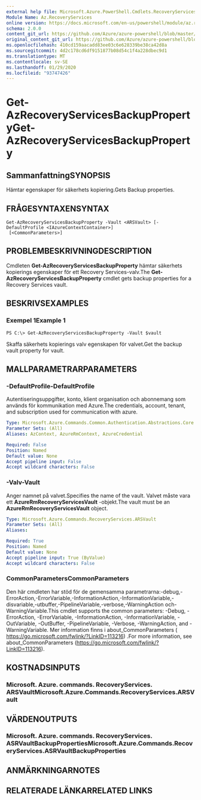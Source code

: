 ```yaml
---
external help file: Microsoft.Azure.PowerShell.Cmdlets.RecoveryServices.dll-Help.xml
Module Name: Az.RecoveryServices
online version: https://docs.microsoft.com/en-us/powershell/module/az.recoveryservices/get-azrecoveryservicesbackupproperty
schema: 2.0.0
content_git_url: https://github.com/Azure/azure-powershell/blob/master/src/RecoveryServices/RecoveryServices/help/Get-AzRecoveryServicesBackupProperty.md
original_content_git_url: https://github.com/Azure/azure-powershell/blob/master/src/RecoveryServices/RecoveryServices/help/Get-AzRecoveryServicesBackupProperty.md
ms.openlocfilehash: 410cd159aacadd83ee03c6e628339be38ca42d8a
ms.sourcegitcommit: 4d2c178cd6df9151877b08d54c1f4a228dbec9d1
ms.translationtype: MT
ms.contentlocale: sv-SE
ms.lasthandoff: 01/29/2020
ms.locfileid: "93747426"
---
```

# <span data-ttu-id="39d63-101">Get-AzRecoveryServicesBackupProperty</span><span class="sxs-lookup"><span data-stu-id="39d63-101">Get-AzRecoveryServicesBackupProperty</span></span>

## <span data-ttu-id="39d63-102">Sammanfattning</span><span class="sxs-lookup"><span data-stu-id="39d63-102">SYNOPSIS</span></span>
<span data-ttu-id="39d63-103">Hämtar egenskaper för säkerhets kopiering.</span><span class="sxs-lookup"><span data-stu-id="39d63-103">Gets Backup properties.</span></span>

## <span data-ttu-id="39d63-104">FRÅGESYNTAXEN</span><span class="sxs-lookup"><span data-stu-id="39d63-104">SYNTAX</span></span>

```
Get-AzRecoveryServicesBackupProperty -Vault <ARSVault> [-DefaultProfile <IAzureContextContainer>]
 [<CommonParameters>]
```

## <span data-ttu-id="39d63-105">PROBLEMBESKRIVNING</span><span class="sxs-lookup"><span data-stu-id="39d63-105">DESCRIPTION</span></span>
<span data-ttu-id="39d63-106">Cmdleten **Get-AzRecoveryServicesBackupProperty** hämtar säkerhets kopierings egenskaper för ett Recovery Services-valv.</span><span class="sxs-lookup"><span data-stu-id="39d63-106">The **Get-AzRecoveryServicesBackupProperty** cmdlet gets backup properties for a Recovery Services vault.</span></span>

## <span data-ttu-id="39d63-107">BESKRIVS</span><span class="sxs-lookup"><span data-stu-id="39d63-107">EXAMPLES</span></span>

### <span data-ttu-id="39d63-108">Exempel 1</span><span class="sxs-lookup"><span data-stu-id="39d63-108">Example 1</span></span>
```
PS C:\> Get-AzRecoveryServicesBackupProperty -Vault $vault
```

<span data-ttu-id="39d63-109">Skaffa säkerhets kopierings valv egenskapen för valvet.</span><span class="sxs-lookup"><span data-stu-id="39d63-109">Get the backup vault property for vault.</span></span>

## <span data-ttu-id="39d63-110">MALLPARAMETRAR</span><span class="sxs-lookup"><span data-stu-id="39d63-110">PARAMETERS</span></span>

### <span data-ttu-id="39d63-111">-DefaultProfile</span><span class="sxs-lookup"><span data-stu-id="39d63-111">-DefaultProfile</span></span>
<span data-ttu-id="39d63-112">Autentiseringsuppgifter, konto, klient organisation och abonnemang som används för kommunikation med Azure.</span><span class="sxs-lookup"><span data-stu-id="39d63-112">The credentials, account, tenant, and subscription used for communication with azure.</span></span>

```yaml
Type: Microsoft.Azure.Commands.Common.Authentication.Abstractions.Core.IAzureContextContainer
Parameter Sets: (All)
Aliases: AzContext, AzureRmContext, AzureCredential

Required: False
Position: Named
Default value: None
Accept pipeline input: False
Accept wildcard characters: False
```

### <span data-ttu-id="39d63-113">-Valv</span><span class="sxs-lookup"><span data-stu-id="39d63-113">-Vault</span></span>
<span data-ttu-id="39d63-114">Anger namnet på valvet.</span><span class="sxs-lookup"><span data-stu-id="39d63-114">Specifies the name of the vault.</span></span>
<span data-ttu-id="39d63-115">Valvet måste vara ett **AzureRmRecoveryServicesVault** -objekt.</span><span class="sxs-lookup"><span data-stu-id="39d63-115">The vault must be an **AzureRmRecoveryServicesVault** object.</span></span>

```yaml
Type: Microsoft.Azure.Commands.RecoveryServices.ARSVault
Parameter Sets: (All)
Aliases:

Required: True
Position: Named
Default value: None
Accept pipeline input: True (ByValue)
Accept wildcard characters: False
```

### <span data-ttu-id="39d63-116">CommonParameters</span><span class="sxs-lookup"><span data-stu-id="39d63-116">CommonParameters</span></span>
<span data-ttu-id="39d63-117">Den här cmdleten har stöd för de gemensamma parametrarna:-debug,-ErrorAction,-ErrorVariable,-InformationAction,-InformationVariable,-disvariable,-utbuffer,-PipelineVariable,-verbose,-WarningAction och-WarningVariable.</span><span class="sxs-lookup"><span data-stu-id="39d63-117">This cmdlet supports the common parameters: -Debug, -ErrorAction, -ErrorVariable, -InformationAction, -InformationVariable, -OutVariable, -OutBuffer, -PipelineVariable, -Verbose, -WarningAction, and -WarningVariable.</span></span> <span data-ttu-id="39d63-118">Mer information finns i about_CommonParameters ( https://go.microsoft.com/fwlink/?LinkID=113216) .</span><span class="sxs-lookup"><span data-stu-id="39d63-118">For more information, see about_CommonParameters (https://go.microsoft.com/fwlink/?LinkID=113216).</span></span>

## <span data-ttu-id="39d63-119">KOSTNADS</span><span class="sxs-lookup"><span data-stu-id="39d63-119">INPUTS</span></span>

### <span data-ttu-id="39d63-120">Microsoft. Azure. commands. RecoveryServices. ARSVault</span><span class="sxs-lookup"><span data-stu-id="39d63-120">Microsoft.Azure.Commands.RecoveryServices.ARSVault</span></span>

## <span data-ttu-id="39d63-121">VÄRDEN</span><span class="sxs-lookup"><span data-stu-id="39d63-121">OUTPUTS</span></span>

### <span data-ttu-id="39d63-122">Microsoft. Azure. commands. RecoveryServices. ASRVaultBackupProperties</span><span class="sxs-lookup"><span data-stu-id="39d63-122">Microsoft.Azure.Commands.RecoveryServices.ASRVaultBackupProperties</span></span>

## <span data-ttu-id="39d63-123">ANMÄRKNINGAR</span><span class="sxs-lookup"><span data-stu-id="39d63-123">NOTES</span></span>

## <span data-ttu-id="39d63-124">RELATERADE LÄNKAR</span><span class="sxs-lookup"><span data-stu-id="39d63-124">RELATED LINKS</span></span>
